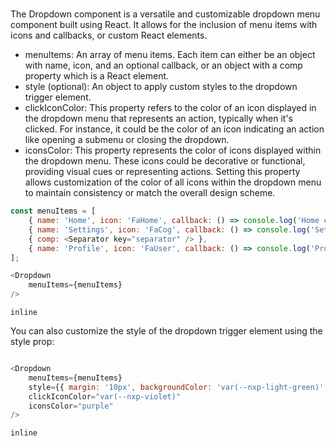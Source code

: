 # <Dropdown>

The Dropdown component is a versatile and customizable dropdown menu component built using React. It allows for the inclusion of menu items with icons and callbacks, or custom React elements.

* menuItems: An array of menu items. Each item can either be an object with name, icon, and an optional callback, or an object with a comp property which is a React element.
* style (optional): An object to apply custom styles to the dropdown trigger element.
* clickIconColor: This property refers to the color of an icon displayed in the dropdown menu that represents an action, typically when it's clicked. For instance, it could be the color of an icon indicating an action like opening a submenu or closing the dropdown.
* iconsColor: This property represents the color of icons displayed within the dropdown menu. These icons could be decorative or functional, providing visual cues or representing actions. Setting this property allows customization of the color of all icons within the dropdown menu to maintain consistency or match the overall design scheme.

```javascript
const menuItems = [
    { name: 'Home', icon: 'FaHome', callback: () => console.log('Home clicked') },
    { name: 'Settings', icon: 'FaCog', callback: () => console.log('Settings clicked') },
    { comp: <Separator key="separator" /> },
    { name: 'Profile', icon: 'FaUser', callback: () => console.log('Profile clicked') },
];

<Dropdown 
    menuItems={menuItems} 
/>
```

```inline```

You can also customize the style of the dropdown trigger element using the style prop:

```javascript

<Dropdown
    menuItems={menuItems}
    style={{ margin: '10px', backgroundColor: 'var(--nxp-light-green)' }}
    clickIconColor="var(--nxp-violet)"
    iconsColor="purple"
/>
```

```inline```

